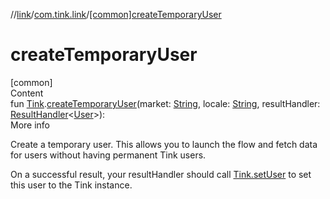 //[link](../index.md)/[com.tink.link](index.md)/[[common]createTemporaryUser]([common]create-temporary-user.md)



# createTemporaryUser  
[common]  
Content  
fun [Tink](../com.tink.core/[common]-tink/index.md).[createTemporaryUser]([common]create-temporary-user.md)(market: [String](https://kotlinlang.org/api/latest/jvm/stdlib/kotlin/-string/index.html), locale: [String](https://kotlinlang.org/api/latest/jvm/stdlib/kotlin/-string/index.html), resultHandler: [ResultHandler](../com.tink.service.handler/[common]-result-handler/index.md)<[User](../com.tink.model.user/[common]-user/index.md)>): <ERROR CLASS>  
More info  


Create a temporary user. This allows you to launch the flow and fetch data for users without having permanent Tink users.



On a successful result, your resultHandler should call [Tink.setUser](../com.tink.core/[common]-tink/set-user.md) to set this user to the Tink instance.

  



